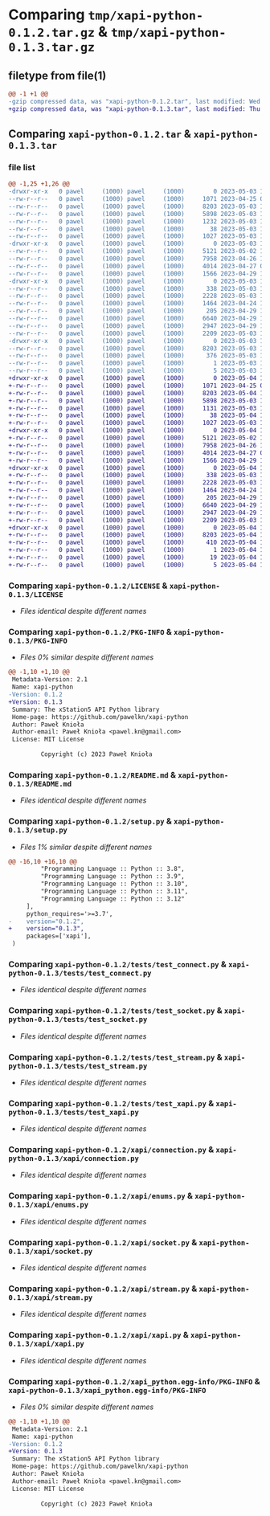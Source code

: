 # Comparing `tmp/xapi-python-0.1.2.tar.gz` & `tmp/xapi-python-0.1.3.tar.gz`

## filetype from file(1)

```diff
@@ -1 +1 @@
-gzip compressed data, was "xapi-python-0.1.2.tar", last modified: Wed May  3 10:24:53 2023, max compression
+gzip compressed data, was "xapi-python-0.1.3.tar", last modified: Thu May  4 10:12:39 2023, max compression
```

## Comparing `xapi-python-0.1.2.tar` & `xapi-python-0.1.3.tar`

### file list

```diff
@@ -1,25 +1,26 @@
-drwxr-xr-x   0 pawel     (1000) pawel     (1000)        0 2023-05-03 10:24:53.668141 xapi-python-0.1.2/
--rw-r--r--   0 pawel     (1000) pawel     (1000)     1071 2023-04-25 04:51:26.000000 xapi-python-0.1.2/LICENSE
--rw-r--r--   0 pawel     (1000) pawel     (1000)     8203 2023-05-03 10:24:53.668141 xapi-python-0.1.2/PKG-INFO
--rw-r--r--   0 pawel     (1000) pawel     (1000)     5898 2023-05-03 10:23:56.000000 xapi-python-0.1.2/README.md
--rw-r--r--   0 pawel     (1000) pawel     (1000)     1232 2023-05-03 10:23:56.000000 xapi-python-0.1.2/pyproject.toml
--rw-r--r--   0 pawel     (1000) pawel     (1000)       38 2023-05-03 10:24:53.668141 xapi-python-0.1.2/setup.cfg
--rw-r--r--   0 pawel     (1000) pawel     (1000)     1027 2023-05-03 10:23:56.000000 xapi-python-0.1.2/setup.py
-drwxr-xr-x   0 pawel     (1000) pawel     (1000)        0 2023-05-03 10:24:53.668141 xapi-python-0.1.2/tests/
--rw-r--r--   0 pawel     (1000) pawel     (1000)     5121 2023-05-02 15:09:32.000000 xapi-python-0.1.2/tests/test_connect.py
--rw-r--r--   0 pawel     (1000) pawel     (1000)     7958 2023-04-26 11:15:10.000000 xapi-python-0.1.2/tests/test_socket.py
--rw-r--r--   0 pawel     (1000) pawel     (1000)     4014 2023-04-27 05:35:22.000000 xapi-python-0.1.2/tests/test_stream.py
--rw-r--r--   0 pawel     (1000) pawel     (1000)     1566 2023-04-29 10:20:03.000000 xapi-python-0.1.2/tests/test_xapi.py
-drwxr-xr-x   0 pawel     (1000) pawel     (1000)        0 2023-05-03 10:24:53.668141 xapi-python-0.1.2/xapi/
--rw-r--r--   0 pawel     (1000) pawel     (1000)      338 2023-05-03 10:23:56.000000 xapi-python-0.1.2/xapi/__init__.py
--rw-r--r--   0 pawel     (1000) pawel     (1000)     2228 2023-05-03 10:23:56.000000 xapi-python-0.1.2/xapi/connection.py
--rw-r--r--   0 pawel     (1000) pawel     (1000)     1464 2023-04-24 14:52:49.000000 xapi-python-0.1.2/xapi/enums.py
--rw-r--r--   0 pawel     (1000) pawel     (1000)      205 2023-04-29 11:41:41.000000 xapi-python-0.1.2/xapi/exceptions.py
--rw-r--r--   0 pawel     (1000) pawel     (1000)     6640 2023-04-29 11:38:37.000000 xapi-python-0.1.2/xapi/socket.py
--rw-r--r--   0 pawel     (1000) pawel     (1000)     2947 2023-04-29 11:39:31.000000 xapi-python-0.1.2/xapi/stream.py
--rw-r--r--   0 pawel     (1000) pawel     (1000)     2209 2023-05-03 10:23:56.000000 xapi-python-0.1.2/xapi/xapi.py
-drwxr-xr-x   0 pawel     (1000) pawel     (1000)        0 2023-05-03 10:24:53.668141 xapi-python-0.1.2/xapi_python.egg-info/
--rw-r--r--   0 pawel     (1000) pawel     (1000)     8203 2023-05-03 10:24:53.000000 xapi-python-0.1.2/xapi_python.egg-info/PKG-INFO
--rw-r--r--   0 pawel     (1000) pawel     (1000)      376 2023-05-03 10:24:53.000000 xapi-python-0.1.2/xapi_python.egg-info/SOURCES.txt
--rw-r--r--   0 pawel     (1000) pawel     (1000)        1 2023-05-03 10:24:53.000000 xapi-python-0.1.2/xapi_python.egg-info/dependency_links.txt
--rw-r--r--   0 pawel     (1000) pawel     (1000)        5 2023-05-03 10:24:53.000000 xapi-python-0.1.2/xapi_python.egg-info/top_level.txt
+drwxr-xr-x   0 pawel     (1000) pawel     (1000)        0 2023-05-04 10:12:39.830490 xapi-python-0.1.3/
+-rw-r--r--   0 pawel     (1000) pawel     (1000)     1071 2023-04-25 04:51:26.000000 xapi-python-0.1.3/LICENSE
+-rw-r--r--   0 pawel     (1000) pawel     (1000)     8203 2023-05-04 10:12:39.830490 xapi-python-0.1.3/PKG-INFO
+-rw-r--r--   0 pawel     (1000) pawel     (1000)     5898 2023-05-03 10:23:56.000000 xapi-python-0.1.3/README.md
+-rw-r--r--   0 pawel     (1000) pawel     (1000)     1131 2023-05-03 10:40:10.000000 xapi-python-0.1.3/pyproject.toml
+-rw-r--r--   0 pawel     (1000) pawel     (1000)       38 2023-05-04 10:12:39.830490 xapi-python-0.1.3/setup.cfg
+-rw-r--r--   0 pawel     (1000) pawel     (1000)     1027 2023-05-03 10:38:51.000000 xapi-python-0.1.3/setup.py
+drwxr-xr-x   0 pawel     (1000) pawel     (1000)        0 2023-05-04 10:12:39.830490 xapi-python-0.1.3/tests/
+-rw-r--r--   0 pawel     (1000) pawel     (1000)     5121 2023-05-02 15:09:32.000000 xapi-python-0.1.3/tests/test_connect.py
+-rw-r--r--   0 pawel     (1000) pawel     (1000)     7958 2023-04-26 11:15:10.000000 xapi-python-0.1.3/tests/test_socket.py
+-rw-r--r--   0 pawel     (1000) pawel     (1000)     4014 2023-04-27 05:35:22.000000 xapi-python-0.1.3/tests/test_stream.py
+-rw-r--r--   0 pawel     (1000) pawel     (1000)     1566 2023-04-29 10:20:03.000000 xapi-python-0.1.3/tests/test_xapi.py
+drwxr-xr-x   0 pawel     (1000) pawel     (1000)        0 2023-05-04 10:12:39.830490 xapi-python-0.1.3/xapi/
+-rw-r--r--   0 pawel     (1000) pawel     (1000)      338 2023-05-03 10:39:00.000000 xapi-python-0.1.3/xapi/__init__.py
+-rw-r--r--   0 pawel     (1000) pawel     (1000)     2228 2023-05-03 10:23:56.000000 xapi-python-0.1.3/xapi/connection.py
+-rw-r--r--   0 pawel     (1000) pawel     (1000)     1464 2023-04-24 14:52:49.000000 xapi-python-0.1.3/xapi/enums.py
+-rw-r--r--   0 pawel     (1000) pawel     (1000)      205 2023-04-29 11:41:41.000000 xapi-python-0.1.3/xapi/exceptions.py
+-rw-r--r--   0 pawel     (1000) pawel     (1000)     6640 2023-04-29 11:38:37.000000 xapi-python-0.1.3/xapi/socket.py
+-rw-r--r--   0 pawel     (1000) pawel     (1000)     2947 2023-04-29 11:39:31.000000 xapi-python-0.1.3/xapi/stream.py
+-rw-r--r--   0 pawel     (1000) pawel     (1000)     2209 2023-05-03 10:23:56.000000 xapi-python-0.1.3/xapi/xapi.py
+drwxr-xr-x   0 pawel     (1000) pawel     (1000)        0 2023-05-04 10:12:39.830490 xapi-python-0.1.3/xapi_python.egg-info/
+-rw-r--r--   0 pawel     (1000) pawel     (1000)     8203 2023-05-04 10:12:39.000000 xapi-python-0.1.3/xapi_python.egg-info/PKG-INFO
+-rw-r--r--   0 pawel     (1000) pawel     (1000)      410 2023-05-04 10:12:39.000000 xapi-python-0.1.3/xapi_python.egg-info/SOURCES.txt
+-rw-r--r--   0 pawel     (1000) pawel     (1000)        1 2023-05-04 10:12:39.000000 xapi-python-0.1.3/xapi_python.egg-info/dependency_links.txt
+-rw-r--r--   0 pawel     (1000) pawel     (1000)       19 2023-05-04 10:12:39.000000 xapi-python-0.1.3/xapi_python.egg-info/requires.txt
+-rw-r--r--   0 pawel     (1000) pawel     (1000)        5 2023-05-04 10:12:39.000000 xapi-python-0.1.3/xapi_python.egg-info/top_level.txt
```

### Comparing `xapi-python-0.1.2/LICENSE` & `xapi-python-0.1.3/LICENSE`

 * *Files identical despite different names*

### Comparing `xapi-python-0.1.2/PKG-INFO` & `xapi-python-0.1.3/PKG-INFO`

 * *Files 0% similar despite different names*

```diff
@@ -1,10 +1,10 @@
 Metadata-Version: 2.1
 Name: xapi-python
-Version: 0.1.2
+Version: 0.1.3
 Summary: The xStation5 API Python library
 Home-page: https://github.com/pawelkn/xapi-python
 Author: Paweł Knioła
 Author-email: Paweł Knioła <pawel.kn@gmail.com>
 License: MIT License
         
         Copyright (c) 2023 Paweł Knioła
```

### Comparing `xapi-python-0.1.2/README.md` & `xapi-python-0.1.3/README.md`

 * *Files identical despite different names*

### Comparing `xapi-python-0.1.2/setup.py` & `xapi-python-0.1.3/setup.py`

 * *Files 1% similar despite different names*

```diff
@@ -16,10 +16,10 @@
         "Programming Language :: Python :: 3.8",
         "Programming Language :: Python :: 3.9",
         "Programming Language :: Python :: 3.10",
         "Programming Language :: Python :: 3.11",
         "Programming Language :: Python :: 3.12"
     ],
     python_requires='>=3.7',
-    version="0.1.2",
+    version="0.1.3",
     packages=['xapi'],
 )
```

### Comparing `xapi-python-0.1.2/tests/test_connect.py` & `xapi-python-0.1.3/tests/test_connect.py`

 * *Files identical despite different names*

### Comparing `xapi-python-0.1.2/tests/test_socket.py` & `xapi-python-0.1.3/tests/test_socket.py`

 * *Files identical despite different names*

### Comparing `xapi-python-0.1.2/tests/test_stream.py` & `xapi-python-0.1.3/tests/test_stream.py`

 * *Files identical despite different names*

### Comparing `xapi-python-0.1.2/tests/test_xapi.py` & `xapi-python-0.1.3/tests/test_xapi.py`

 * *Files identical despite different names*

### Comparing `xapi-python-0.1.2/xapi/connection.py` & `xapi-python-0.1.3/xapi/connection.py`

 * *Files identical despite different names*

### Comparing `xapi-python-0.1.2/xapi/enums.py` & `xapi-python-0.1.3/xapi/enums.py`

 * *Files identical despite different names*

### Comparing `xapi-python-0.1.2/xapi/socket.py` & `xapi-python-0.1.3/xapi/socket.py`

 * *Files identical despite different names*

### Comparing `xapi-python-0.1.2/xapi/stream.py` & `xapi-python-0.1.3/xapi/stream.py`

 * *Files identical despite different names*

### Comparing `xapi-python-0.1.2/xapi/xapi.py` & `xapi-python-0.1.3/xapi/xapi.py`

 * *Files identical despite different names*

### Comparing `xapi-python-0.1.2/xapi_python.egg-info/PKG-INFO` & `xapi-python-0.1.3/xapi_python.egg-info/PKG-INFO`

 * *Files 0% similar despite different names*

```diff
@@ -1,10 +1,10 @@
 Metadata-Version: 2.1
 Name: xapi-python
-Version: 0.1.2
+Version: 0.1.3
 Summary: The xStation5 API Python library
 Home-page: https://github.com/pawelkn/xapi-python
 Author: Paweł Knioła
 Author-email: Paweł Knioła <pawel.kn@gmail.com>
 License: MIT License
         
         Copyright (c) 2023 Paweł Knioła
```

